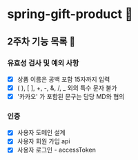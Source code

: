 # spring-gift-product 🎁

## 2주차 기능 목록 📄
### 유효성 검사 및 예외 사항
- [x] 상품 이름은 공백 포함 15자까지 입력
- [x]  ( ), [ ], +, -, &, /, _ 외의 특수 문자 불가
- [x] '카카오' 가 포함된 문구는 담당 MD와 협의

### 인증
- [x] 사용자 도메인 설계
- [x] 사용자 회원 가입 api
- [x] 사용자 로그인 - accessToken 